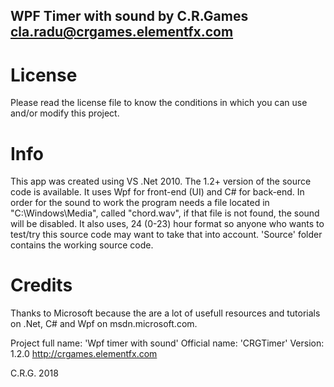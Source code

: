 ##   WPF Timer with sound by C.R.Games <cla.radu@crgames.elementfx.com>

# License
Please read the license file to know the conditions in which you can use and/or modify this project.

# Info
  This app was created using VS .Net 2010. The 1.2+ version of the source code is available.
It uses Wpf for front-end (UI) and C# for back-end.
In order for the sound to work the program needs a file located in "C:\Windows\Media\", called
"chord.wav", if that file is not found, the sound will be disabled. It also uses, 24 (0-23) hour format 
so anyone who wants to test/try this source code may want to take that into account.
'Source' folder contains the working source code.

# Credits
  Thanks to Microsoft because the are a lot of usefull resources and tutorials on .Net, C# and 
Wpf on msdn.microsoft.com.

Project full name: 'Wpf timer with sound'
Official name: 'CRGTimer'
Version: 1.2.0
http://crgames.elementfx.com

C.R.G. 2018
